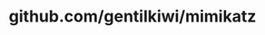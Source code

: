 ---
layout: post
title: github.com/gentilkiwi/mimikatz
categories: link
tags: [انگلیسی, گیت‌هاب, برنامه‌نویسی]
---